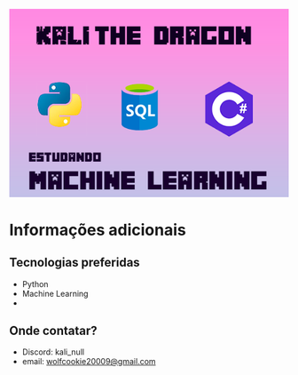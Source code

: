 ![Img](Kali.png)
# Informações adicionais

## Tecnologias preferidas
- Python
- Machine Learning
- 
## Onde contatar?
- Discord: kali_null
- email: wolfcookie20009@gmail.com

